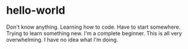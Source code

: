 # hello-world
Don't know anything. Learning how to code. Have to start somewhere.
Trying to learn something new.  I'm a complete beginner.  This is all very overwhelming.  I have no idea what I'm doing.
